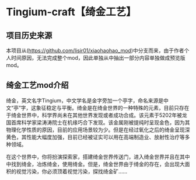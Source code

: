 # Tingium-craft【绮金工艺】

## 项目历史来源

本项目从(https://github.com/lisir01/xiaohaohao_mod)中分支而来，由于作者个人时间原因，无法完成整个mod，因此单独从中抽出一部分内容单独做成预览版mod。

<!--本mod纯属虚构，与一切真实人物、事件、团体、组织均无关联-->

## 绮金工艺mod介绍

绮金，英文名字Tingium，中文学名是金字旁加一个亭字，命名来源是中文“亭”字，这象征稳定与平衡。绮金是在绮金世界的一种特殊的元素，目前只存在于绮金世界中，科学界尚未在其他世界发现或者成功合成。该元素于5202年被龙国首席科学家梁涛涛院士在机缘巧合下发现。该金属刚被提纯时呈现金色，因为其物理化学性质的原因，目前的应用场景较为少。但是在经过氧化之后的绮金呈现深黄色，其性能大幅度加强，目前已经被证实可以用在高端制造业、放射性治疗等多种领域。

在这个世界中，你将扮演探索家，搭建绮金世界传送门，进入绮金世界并且在其中中找到绮金，冶炼绮金，使用绮金。但是，绮金世界由于绮金的存在，会出现大面积的视觉污染，你必须顶着视觉污染，探找绮金矿……

